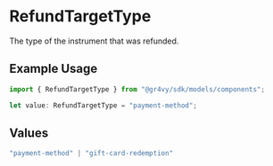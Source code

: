 # RefundTargetType

The type of the instrument that was refunded.

## Example Usage

```typescript
import { RefundTargetType } from "@gr4vy/sdk/models/components";

let value: RefundTargetType = "payment-method";
```

## Values

```typescript
"payment-method" | "gift-card-redemption"
```